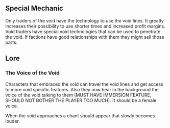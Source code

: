 
## Special Mechanic

Only traders of the void have the technology to use the void lines. It greatly increases their possibility to use shorter times and increased profit margins. Void traders have special void technologies that can be used to penetrate the void. If factions have good relationships with them they might sell those parts. 

## Lore

### The Voice of the Void

Characters that embraced the void can travel the void lines and get access to more void specific features. Also they now hear in the background the voice of the void talking to them (MUST HAVE IMMERSION FEATURE, SHOULD NOT BOTHER THE PLAYER TOO MUCH). It should be a female voice.

When the void approaches a chant should appear that slowly becomes louder.